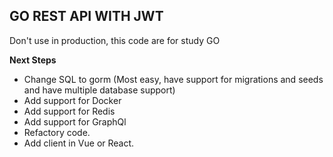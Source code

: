 ## **GO REST API WITH JWT**

Don't use in production, this code are for study GO

**Next Steps**

- Change SQL to gorm (Most easy, have support for migrations and seeds and have multiple database support)
- Add support for Docker
- Add support for Redis
- Add support for GraphQl
- Refactory code.
- Add client in Vue or React.
